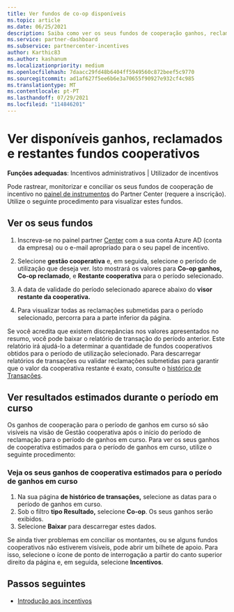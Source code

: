 ```yaml
---
title: Ver fundos de co-op disponíveis
ms.topic: article
ms.date: 06/25/2021
description: Saiba como ver os seus fundos de cooperação ganhos, reclamados e restantes, ver datas de validade e conciliar montantes inconsistentes.
ms.service: partner-dashboard
ms.subservice: partnercenter-incentives
author: Karthic83
ms.author: kashanum
ms.localizationpriority: medium
ms.openlocfilehash: 7daacc29fd48b6404ff5949560c872beef5c9770
ms.sourcegitcommit: ad1af627f5ee6b6e3a70655f90927e932cf4c985
ms.translationtype: MT
ms.contentlocale: pt-PT
ms.lasthandoff: 07/29/2021
ms.locfileid: "114846201"
---
```

# <a name="view-available-earned-claimed-and-remaining-co-op-funds"></a>Ver disponíveis ganhos, reclamados e restantes fundos cooperativos

**Funções adequadas**: Incentivos administrativos | Utilizador de incentivos

Pode rastrear, monitorizar e conciliar os seus fundos de cooperação de incentivo no [painel de instrumentos](https://partner.microsoft.com/dashboard/) do Partner Center (requere a inscrição). Utilize o seguinte procedimento para visualizar estes fundos.

## <a name="view-your-funds"></a>Ver os seus fundos

1. Inscreva-se no painel partner [Center](https://partner.microsoft.com/dashboard/) com a sua conta Azure AD (conta da empresa) ou o e-mail apropriado para o seu papel de incentivo.

2. Selecione **gestão cooperativa** e, em seguida, selecione o período de utilização que deseja ver. Isto mostrará os valores para **Co-op ganhos,** **Co-op reclamado**, e **Restante cooperativa** para o período selecionado.

3. A data de validade do período selecionado aparece abaixo do **visor restante da cooperativa.**  

4. Para visualizar todas as reclamações submetidas para o período selecionado, percorra para a parte inferior da página.

Se você acredita que existem discrepâncias nos valores apresentados no resumo, você pode baixar o relatório de transação do período anterior. Este relatório irá ajudá-lo a determinar a quantidade de fundos cooperativos obtidos para o período de utilização selecionado. Para descarregar relatórios de transações ou validar reclamações submetidas para garantir que o valor da cooperativa restante é exato, consulte o [histórico de Transações](./payout-statement.md#transaction-history).

## <a name="view-estimated-earnings-during-the-current-period"></a>Ver resultados estimados durante o período em curso
Os ganhos de cooperação para o período de ganhos em curso só são visíveis na visão de Gestão cooperativa após o início do período de reclamação para o período de ganhos em curso. Para ver os seus ganhos de cooperativa estimados para o período de ganhos em curso, utilize o seguinte procedimento:

### <a name="view-your-estimated-co-op-earnings-for-the-current-earning-period"></a>Veja os seus ganhos de cooperativa estimados para o período de ganhos em curso

1. Na sua página **de histórico de transações,** selecione as datas para o período de ganhos em curso.
2. Sob o filtro **tipo Resultado,** selecione **Co-op**. Os seus ganhos serão exibidos.
3. Selecione **Baixar** para descarregar estes dados.

Se ainda tiver problemas em conciliar os montantes, ou se alguns fundos cooperativos não estiverem visíveis, pode abrir um bilhete de apoio. Para isso, selecione o ícone de ponto de interrogação a partir do canto superior direito da página e, em seguida, selecione **Incentivos**.

## <a name="next-steps"></a>Passos seguintes

- [Introdução aos incentivos](incentives-get-started-intro.md)